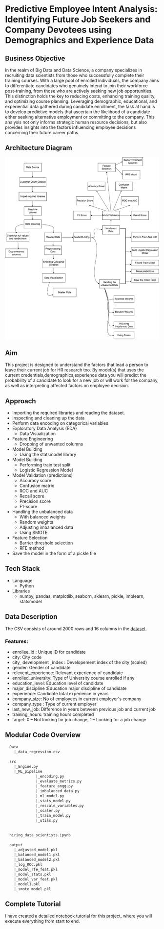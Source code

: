 # Predictive Employee Intent Analysis: Identifying Future Job Seekers and Company Devotees using Demographics and Experience Data

## Business Objective
In the realm of Big Data and Data Science, a company specializes in recruiting data scientists from those who successfully complete their training courses. With a large pool of enrolled individuals, the company aims to differentiate candidates who genuinely intend to join their workforce post-training, from those who are actively seeking new job opportunities. This distinction holds the key to reducing costs, enhancing training quality, and optimizing course planning. Leveraging demographic, educational, and experiential data gathered during candidate enrollment, the task at hand is to develop predictive models that ascertain the likelihood of a candidate either seeking alternative employment or committing to the company. This analysis not only informs strategic human resource decisions, but also provides insights into the factors influencing employee decisions concerning their future career paths.

## Architecture Diagram
<img src="architecture_diagram.png" >

## Aim
This project is designed to understand the factors that lead a person to leave their current job for HR research too. By model(s) that uses the current credentials,demographics,experience data you will predict the probability of a candidate to look for a new job or will work for the company, as well as interpreting affected factors on employee decision.

## Approach
- Importing the required libraries and reading the dataset.
- Inspecting and cleaning up the data
- Perform data encoding on categorical variables
- Exploratory Data Analysis (EDA)
  - Data Visualization
- Feature Engineering
  - Dropping of unwanted columns
- Model Building
  - Using the statsmodel library
- Model Building
  - Performing train test split
  - Logistic Regression Model
- Model Validation (predictions)
  - Accuracy score
  - Confusion matrix
  - ROC and AUC
  - Recall score
  - Precision score
  - F1-score
- Handling the unbalanced data
  - With balanced weights
  - Random weights
  - Adjusting imbalanced data
  - Using SMOTE
- Feature Selection
  - Barrier threshold selection
  - RFE method
- Save the model in the form of a pickle file

## Tech Stack
- Language
   - Python
- Libraries
  - numpy, pandas, matplotlib, seaborn, sklearn, pickle, imblearn,
statsmodel 

## Data Description
The CSV consists of around 2000 rows and 16 columns in the [dataset](https://github.com/diegovillatoromx/Strategic_Workforce_Analysis_Predicting_Job_Transition/blob/main/input/DS_Job_Change_Data.csv).
### Features:
- enrollee_id : Unique ID for candidate
- city: City code
- city_ development _index : Developement index of the city (scaled)
- gender: Gender of candidate
- relevent_experience: Relevant experience of candidate
- enrolled_university: Type of University course enrolled if any
- education_level: Education level of candidate
- major_discipline :Education major discipline of candidate
- experience: Candidate total experience in years
- company_size: No of employees in current employer's company
- company_type : Type of current employer
- last_new_job: Difference in years between previous job and current job
- training_hours: training hours completed
- target: 0 – Not looking for job change, 1 – Looking for a job change
    
## Modular Code Overview

```
  Data
    |_data_regression.csv

  src
    |_Engine.py
    |_ML_pipeline
              |_encoding.py
              |_evaluate_metrics.py
              |_feature_engg.py
              |_imbalanced_data.py
              |_ml_model.py
              |_stats_model.py
              |_rescale_variables.py
              |_scaler.py
              |_train_model.py
              |_utils.py

  
  hiring_data_scientists.ipynb

  output
    |_adjusted_model.pkl
    |_balanced_model1.pkl
    |_balanced_model2.pkl
    |_log_ROC.pkl
    |_model_rfe_feat.pkl
    |_model_stats.pkl
    |_model_var_feat.pkl
    |_model1.pkl
    |_smote_model.pkl
```

## Complete Tutorial
I have created a detailed [notebook](https://github.com/diegovillatoromx/linear_regresion_with_python/blob/main/linear_regresion.ipynb) tutorial for this project, where you will execute everything from start to end.

